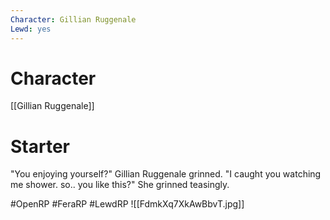 ```yaml
---
Character: Gillian Ruggenale
Lewd: yes
---
```

# Character
[[Gillian Ruggenale]]

# Starter
"You enjoying yourself?" Gillian Ruggenale grinned. "I caught you watching me shower. so.. you like this?" She grinned teasingly.

#OpenRP #FeraRP #LewdRP 
![[FdmkXq7XkAwBbvT.jpg]]